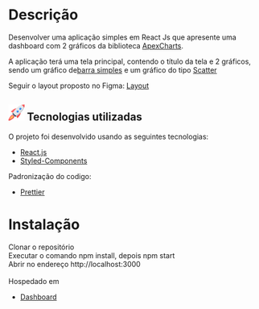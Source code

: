 # Descrição

Desenvolver uma aplicação simples em React Js que apresente uma dashboard com 2 gráficos da biblioteca [ApexCharts](https://apexcharts.com/).

A aplicação terá uma tela principal, contendo o título da tela e 2 gráficos, sendo um gráfico de[barra simples](https://apexcharts.com/react-chart-demos/bar-charts/basic/)
 e um gráfico do tipo [Scatter](https://apexcharts.com/react-chart-demos/scatter-charts/basic/)  


Seguir o layout proposto no Figma:
[Layout](https://www.figma.com/file/agJ0BjPyTFhYrHp3rBIBFW/Desafio-T%C3%A9cnico?node-id=0%3A1)



## ![enter image description here](https://github.com/Jrferrao/Jrferrao/blob/main/Imagens/rocket.png?raw=true)  Tecnologias utilizadas

O projeto foi desenvolvido usando as seguintes tecnologias:

-   [React.js](https://pt-br.reactjs.org/docs/getting-started.html)
-   [Styled-Components](https://styled-components.com/docs)

Padronização do codigo:

-   [Prettier](https://prettier.io/)

# Instalação

Clonar o repositório<br>
Executar o comando npm install, depois npm start<br>
Abrir no endereço http://localhost:3000<br><br>
Hospedado em

-   [Dashboard](https://dashboard-hb.surge.sh/)


